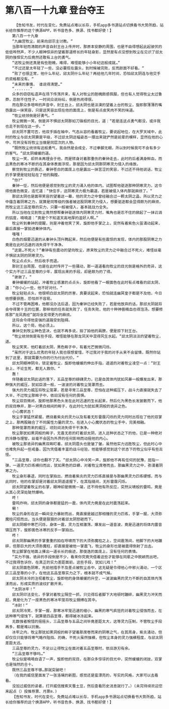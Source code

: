 # 第八百一十九章 登台夺王
        【告知书友，时代在变化，免费站点难以长存，手机app多书源站点切换看书大势所趋，站长给你推荐的这个换源APP，听书音色多、换源、找书都好使！】
       第八百一十九章
       “九幽宫牧尘，前来向邱宗主讨教。“
       当那年轻而清朗的声音自封王台上传开时，那原本安静的周围，也是不由得想起此起彼伏的低低哗然声，不少人眼神惊异的望着那道修长的年轻身影，显然是有点没想到牧尘在见识了邱太阴的强悍实力后竟然还敢有上台的勇气。
       “这牧尘倒还真是有些胆魄，难得，难怪能够小小年纪这般成就…“
       “不过还是太年轻了一些，没必要现在露头，到时候被完败，反而颜面不好看。“
       “败了也很正常，他什么年纪，邱太阴什么年纪？再给他几年时间，恐怕邱太阴连与他交手的资格都没有。“
       “未来的事情， 谁说得清楚…“
       “.......“
       众多的窃窃私语声在场下传荡开来，有人对牧尘的胆魄颇感佩服，但也有人觉得牧尘太过鲁莽，忍耐不住性子，一时间众说纷纭，倒是热闹得很。
       而在那众多喧哗的声音中，封王台上，邱太阴也是淡漠的望着上台的牧尘，旋即那薄薄的嘴唇露出一抹笑容，只是这笑容出现在他的面庞上，倒是有点皮笑肉不笑的味道。
       “牧尘统领倒是好勇气。“
       牧尘微微一笑，倒是并不惧邱太阴那如刀锋般的目光，道：“若是连这点勇气都没，或许我也走不到现在这一步。“
       邱太阴不置可否，他双手插在袖中，气态从容的看着牧尘，要说起地位，在大罗天域中，此时的牧尘与邱太阴算是平级，不过邱太阴这幅姿态一摆出来就俨然是前辈的模样，显然在他的心中，可并没有将牧尘当做是同层次的人物。
       “既然牧尘统领有这般勇气，我自然是会成全，不过拳脚无眼，所以到时候我可不会有多少的客气。“邱太阴缓缓的道。
       牧尘一笑，却并未再理会于他，而是转身对着那重伤的秦钟走去，此时的后者满身鲜血，而且黑色的寒冰不断的在其身体表面浮现，那是因为邱太阴那阴寒灵力侵入的缘故。
       察觉到牧尘的靠近，秦钟苍白的面庞上也是露出一抹苦涩的笑容，不过还不待他说话，牧尘的手掌便是轻轻贴在了他的胸膛。
       “你?“
       秦钟一怔，然后他便是感觉到牧尘的灵力涌入他的体内，试图帮他驱逐那种阴寒灵力，这令得他面色微变，连忙道：“快住手，这阴寒灵力极为霸道，若是被侵入体内那就麻烦了。“
       那邱太阴也是面带笑容的望着这一幕，他的灵力之中曾经融合过一颗太阴之晶，所以灵力之中蕴含着阴寒之力，就算是同等级的强者被这股阴寒灵力侵入，想要驱逐都会显得颇为的麻烦，而牧尘这三品至尊的实力，只要一般被侵入，基本就战力全失。
       所以当他在见到牧尘竟然想帮秦钟驱逐体内阴寒灵力时，嘴角也是忍不住的掀起了一抹讥诮的弧度，喃喃道：“真是个不知道天高地厚的滥好人啊…”
       牧尘听到秦钟的提醒，则是冲着他笑了笑，旋即他手掌之上，突然有着紫色火苗涌动起来，最后直接一掌拍进秦钟体内。
       嗤嗤！
       白色的烟雾迅速的从秦钟头顶升腾起来，然后他便是有些震惊的发现，体内的那股阴寒之力竟是在此时迅速的消失得干干净净。
       “这是…不死火？“秦钟有些震动的望向牧尘，原来牧尘的灵力之中融合过不死火，难怪丝毫不惧邱太阴的阴寒灵力。
       牧尘点点头，然后收手而退。
       那封王台周围，也是在此时传开了一些骚动，那一道道看向牧尘的目光倒是格外的奇异，这个实力不过三品至尊的少年，展现出来的手段，却是颇为的了得。
       “谢谢了。“
       秦钟缓缓的站起，冲着牧尘感激的点点头，旋即他看了一眼面色在此时有点难看的邱太阴，道：“你小心一些，他不好对付。“
       牧尘轻轻点头，他很明白邱太阴的厉害，真要说起来，恐怕就连幽冥皇子都是不及他，今日他想要获胜，恐怕并不容易。
       不过不管再困难，他都没办法后退，因为秦钟已经失败了，若是他放弃的话，那邱太阴就将会夺得第十王的位置，那样他的任务就失败了，任务失败，他的十种神兽精血也得泡汤，想要修炼那“龙凤真经“就将会变得更为的麻烦。
       这将会令得他变强的道路受到阻碍。
       所以，这个局，他必须上。
       秦钟见到牧尘神色坚决，也就不再多说，拍了拍他的肩膀，便是掠下封王台。
       “牧尘统领倒是有些手段，难怪能够在那龙凤天中混得风生水起。“邱太阴淡淡的望着牧尘，道。
       牧尘笑笑，他盯着邱太阴，黑色眸子中，有着光芒微微闪烁。
       “虽然对于这么优秀的年轻人我也很想爱惜，不过我对于我的对手从来不会留情，既然你站到了这里，那就需要为你的行为付出代价。“
       邱太阴眼神阴冷，锁定着牧尘，旋即他缓缓的伸出手指，遥遥的对着牧尘凌空一点：“封王台上，不论生死，都无人救你。“
       轰！
       伴随着邱太阴此话的落下，五品至尊的磅礴灵力，已是自其体内犹如风暴一般爆发出来，那种强大的威压，犹如巨浪一般，一波波的对着牧尘笼罩而去。
       强大的灵力威压将牧尘笼罩，若是寻常三品至尊，恐怕在这种威压下，战斗力直接就失去了大半，不过牧尘那眸子中，依旧没有任何的畏惧。
       牧尘双目微闭，旋即他那黑色头发在此时迅速的生长起来，然后化为黑色长发披散而下，他的双目睁开，那一对黑白相间的眸子，在此时化为犹如黑洞般的诡异之色。
       小心魔状态！
       牧尘手掌猛然紧握，燃烧着紫炎的灵力以及有着无形雷霆闪烁的灵力同时出现在了他的双掌之上，那两股融合了不同属性力量的灵力，在进入小心魔状态的牧尘手中，完美相融。
       那种笼罩而来的威压，顷刻间消失得干干净净。
       牧尘那犹如黑洞般的眸子，无喜无悲的盯着邱太阴，进入这种状态之下的他，已是一种绝对的冷静与理智，丝毫不会因为外界的任何影响而动摇他的内心。
       被牧尘那诡异的幽黑双眸盯着，邱太阴眉头也是皱了皱，虽然他实力远胜牧尘，但此时心中也难免升起一些戒备，因为凭借着丰富的战斗经验，他能够感觉到这个状态下的牧尘似乎有些古怪。
       “三品至尊，谅你也翻不了天。“邱太阴心中冷笑一声，旋即他不再有任何的犹豫，屈指一弹，一道灵力匹练横扫而出，犹如黑色的巨蟒，对着牧尘席卷而去，那幽黑灵力之中，弥漫着阴寒之力。
       牧尘身形暴退，同时左掌拍出，燃烧着紫炎的灵力匹练直接是与那幽黑灵力匹练硬憾，而与此同时，他的右掌却是对着邱太阴遥遥握下，在其指缝间，无形雷霆闪烁。
       邱太阴望着牧尘的右掌，眼神却是微微一凝，还不待他有所反应，突然尖啸般的雷鸣，竟是从其心灵深处陡然爆响。
       咚！
       雷鸣炸响，邱太阴的身体都是猛的一震，体内灵力竟是在此时震荡起来。
       唰！
       牧尘的身形在这一瞬间全力暴射而出，竟直接是越过那相撞的灵力匹练，手掌一握，大须弥魔柱闪现而出，当头便是狠狠的对着邱太阴怒砸而下。
       邱太阴眼中寒芒闪烁，身体一震，灵力互相激荡，爆发出一道音波，竟是迅速的将体内雷音镇压而下，旋即面色冰寒的反手一掌拍出。
       咚！
       邱太阴那幽黑的手掌重重的拍在呼啸而下的大须弥魔柱之上，空间震荡间，他脚下的大地蹦碎，但那巨大的大须弥魔柱，却直接是被他一掌震飞，牧尘的身形也是被震得倒射了出去。
       牧尘脚掌在地面上搽出一道长长的痕迹，那俊逸的面庞上，没有任何的表情。
       “实力不强，诡异的手段倒是不少，看来你究竟凭借着这些才能够在同辈之中脱颖而出吧，不过我得告诉你，在真正的实力差距面前，这些手段，犹如儿戏！“
       邱太阴面色阴寒，先前他措手不及差点被牧尘击中，这无疑是令得他心中邪火涌动，一个区区三品至尊的小子，在他这五品至尊实力之下，根本就不成气候。
       邱太阴冰冷的注视着牧尘，旋即他的身体缓缓的升空，一波波幽黑的灵力不断的自其体内荡漾而出，形成实质的波纹扩散开来。
       “太阴冰牢！“
       邱太阴印法变化，手掌对着牧尘隔空一抓，只见得后者脚下大地顿时蹦碎，幽黑灵力冲天而起，竟是化为了一座黑色的寒冰牢笼将牧尘捆缚在其中。
       “冰封！“
       邱太阴冷笑，手掌一握，那寒冰牢笼迅速的缩小，幽黑的寒气疯狂的对着牧尘侵蚀而去，在这种寒气侵蚀下，就算是四品至尊，都得被冰冻起来。
       无数强者惋惜的摇摇头，三品至尊与五品之间毕竟差距太大，这等灵力压制，不管牧尘手段再多，都是难以抗衡。
       冰牢之内，牧尘那犹如黑洞般的眸子望着那席卷而来的阴寒之气，在其周身，紫炎涌动，但却仅仅只能够将寒气略作阻挡，的确，不死火虽然强横，但牧尘本身的灵力强横程度，与邱太阴差距太远。
       三品至尊的灵力，不足以让得牧尘在面对着五品至尊时，依旧游刃有余。
       “三品至尊不够吗…“
       牧尘似是喃喃自语了一声，旋即他的双目，在那众多惊讶的目光中，突然缓缓的闭拢，双掌也是悄然的合十。
       既然三品至尊不够…那就突破吧！
       （在我的威信里面发了一张洛璃的新图，感觉还是蛮漂亮的，写实的风格，大家可以去看看。
       没加过威信的读者，打开威信搜索天蚕土豆，然后查看历史消息就行了。）(未完待续欢迎您来起点（）投推荐票、月票m.)
       【告知书友，时代在变化，免费站点难以长存，手机app多书源站点切换看书大势所趋，站长给你推荐的这个换源APP，听书音色多、换源、找书都好使！】